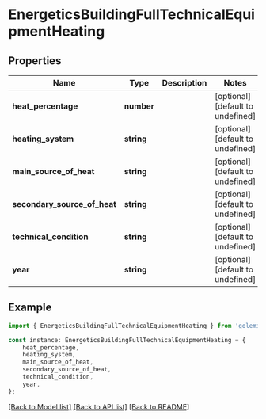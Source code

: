 # EnergeticsBuildingFullTechnicalEquipmentHeating


## Properties

Name | Type | Description | Notes
------------ | ------------- | ------------- | -------------
**heat_percentage** | **number** |  | [optional] [default to undefined]
**heating_system** | **string** |  | [optional] [default to undefined]
**main_source_of_heat** | **string** |  | [optional] [default to undefined]
**secondary_source_of_heat** | **string** |  | [optional] [default to undefined]
**technical_condition** | **string** |  | [optional] [default to undefined]
**year** | **string** |  | [optional] [default to undefined]

## Example

```typescript
import { EnergeticsBuildingFullTechnicalEquipmentHeating } from 'golemio-api';

const instance: EnergeticsBuildingFullTechnicalEquipmentHeating = {
    heat_percentage,
    heating_system,
    main_source_of_heat,
    secondary_source_of_heat,
    technical_condition,
    year,
};
```

[[Back to Model list]](../README.md#documentation-for-models) [[Back to API list]](../README.md#documentation-for-api-endpoints) [[Back to README]](../README.md)
